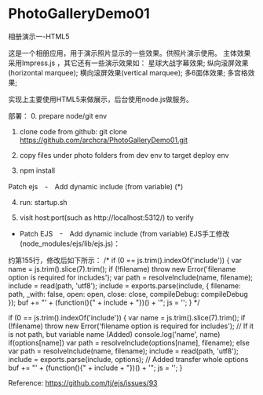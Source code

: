 PhotoGalleryDemo01
==================

相册演示一-HTML5

这是一个相册应用，用于演示照片显示的一些效果。供照片演示使用。
主体效果采用Impress.js ，其它还有一些演示效果如：
星球大战字幕效果;
纵向滚屏效果(horizontal marquee);
横向滚屏效果(vertical marquee);
多6面体效果;
多宫格效果;

实现上主要使用HTML5来做展示，后台使用node.js做服务。


部署：
0. prepare node/git env

1. clone code from github:
git clone https://github.com/archcra/PhotoGalleryDemo01.git

2. copy files under photo folders  from dev env to  target deploy env

3. npm install

Patch ejs　-　Add dynamic include (from variable) (*)


4. run: startup.sh

5. visit host:port(such as http://localhost:5312/) to verify



* Patch EJS　-　Add dynamic include (from variable) 
EJS手工修改(node_modules/ejs/lib/ejs.js)：

约第155行，修改后如下所示：
/*
      if (0 == js.trim().indexOf('include')) {
        var name = js.trim().slice(7).trim();
        if (!filename) throw new Error('filename option is required for includes');
        var path = resolveInclude(name, filename);
        include = read(path, 'utf8');
        include = exports.parse(include, { filename: path, _with: false, open: open, close: close, compileDebug: compileDebug });
        buf += "' + (function(){" + include + "})() + '";
        js = '';
      }
*/

if (0 == js.trim().indexOf('include')) {
    var name = js.trim().slice(7).trim();
    if (!filename) throw new Error('filename option is required for includes');
    // If it is not path, but variable name (Added)
    console.log('name', name)
    if(options[name])
         var path = resolveInclude(options[name], filename);
    else
         var path = resolveInclude(name, filename);
    include = read(path, 'utf8');
    include = exports.parse(include, options); // Added transfer whole options
    buf += "' + (function(){" + include + "})() + '";
    js = '';
  }

Reference: https://github.com/tj/ejs/issues/93


